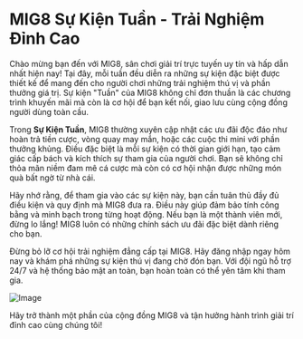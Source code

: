 # MIG8 Sự Kiện Tuần - Trải Nghiệm Đỉnh Cao

Chào mừng bạn đến với MIG8, sân chơi giải trí trực tuyến uy tín và hấp dẫn nhất hiện nay! Tại đây, mỗi tuần đều diễn ra những sự kiện đặc biệt được thiết kế để mang đến cho người chơi những trải nghiệm thú vị và phần thưởng giá trị. Sự kiện "Tuần" của MIG8 không chỉ đơn thuần là các chương trình khuyến mãi mà còn là cơ hội để bạn kết nối, giao lưu cùng cộng đồng người dùng toàn cầu.

Trong **Sự Kiện Tuần**, MIG8 thường xuyên cập nhật các ưu đãi độc đáo như hoàn trả tiền cược, vòng quay may mắn, hoặc các cuộc thi mini với phần thưởng khủng. Điều đặc biệt là mỗi sự kiện có thời gian giới hạn, tạo cảm giác cấp bách và kích thích sự tham gia của người chơi. Bạn sẽ không chỉ thỏa mãn niềm đam mê cá cược mà còn có cơ hội nhận được những món quà bất ngờ từ nhà cái.

Hãy nhớ rằng, để tham gia vào các sự kiện này, bạn cần tuân thủ đầy đủ điều kiện và quy định mà MIG8 đưa ra. Điều này giúp đảm bảo tính công bằng và minh bạch trong từng hoạt động. Nếu bạn là một thành viên mới, đừng lo lắng! MIG8 luôn có những chính sách ưu đãi đặc biệt dành riêng cho bạn.

Đừng bỏ lỡ cơ hội trải nghiệm đẳng cấp tại MIG8. Hãy đăng nhập ngay hôm nay và khám phá những sự kiện thú vị đang chờ đón bạn. Với đội ngũ hỗ trợ 24/7 và hệ thống bảo mật an toàn, bạn hoàn toàn có thể yên tâm khi tham gia.

![Image](https://github.com/user-attachments/assets/bd51ea9f-0666-407b-a7a7-98ead6de688c)

Hãy trở thành một phần của cộng đồng MIG8 và tận hưởng hành trình giải trí đỉnh cao cùng chúng tôi!